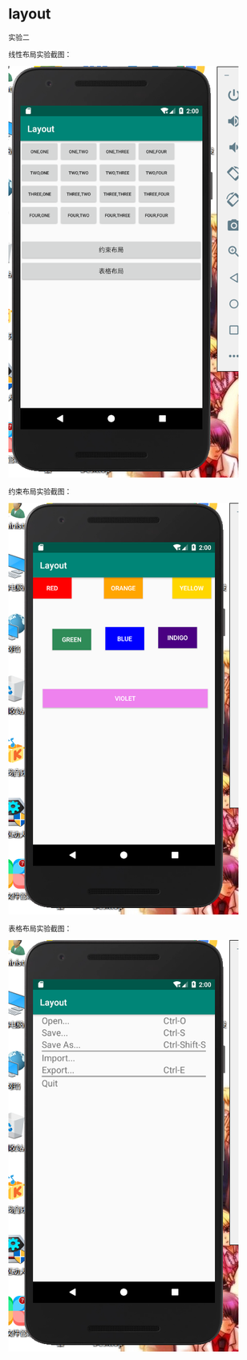 # layout
实验二

线性布局实验截图：


![](https://raw.githubusercontent.com/huangzichun666/layout/master/image/XM37P%7DZ3[ED%%7B49$%7BSOC[YW.png)


约束布局实验截图：


![](https://raw.githubusercontent.com/huangzichun666/layout/master/image/sdf.png)


表格布局实验截图：


![](https://raw.githubusercontent.com/huangzichun666/layout/master/image/KG_@HN2QI[LB7EJJRETY%7BO7.png)



